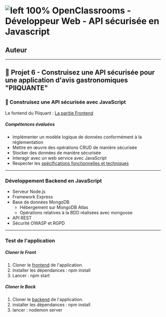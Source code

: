 # ![left 100%](https://github.com/thierry-laval/archives/blob/master/images/Logo_OpenClassrooms.png?raw=true) OpenClassrooms - Développeur Web - API sécurisée en Javascript
## Auteur


***
## 📎 Projet 6 - Construisez une API sécurisée pour une application d'avis gastronomiques "PIIQUANTE"

### 🔨 Construisez une API sécurisée avec JavaScript

Le fontend du Piiquant : [La paritie Frontend ](https://github.com/OpenClassrooms-Student-Center/Web-Developer-P6)

##### Compétences évaluées

* Implémenter un modèle logique de données conformément à la réglementation
* Mettre en œuvre des opérations CRUD de manière sécurisée
* Stocker des données de manière sécurisée
* Interagir avec un web service avec JavaScript
* Respecter les [spécifications fonctionnelles et techniques](https://s3.eu-west-1.amazonaws.com/course.oc-static.com/projects/DWJ_FR_P6/Requirements_DW_P6.pdf "voir les spécifications")

***

### Développement Backend en JavaScript

* Serveur Node.js
* Framework Express
* Base de données MongoDB
  * Hébergement sur MongoDB Atlas
  * Opérations relatives à la BDD réalisées avec mongoose
* API REST
* Sécurité OWASP et RGPD

***

### Test de l'application

##### Cloner le Front

1. Cloner le <a href='https://github.com/GuillaumeAubin/PIIQUANTE_API_securisee_Javascript/tree/master/frontend'>frontend</a> de l'application.
2. Installer les dépendances : npm install
3. Lancer : npm start

##### Cloner le Back

1. Cloner le <a href='https://github.com/GuillaumeAubin/PIIQUANTE_API_securisee_Javascript/tree/master/backend'>backend</a> de l'application.
3. installer les dépendances : npm install
4. lancer : nodemon server
